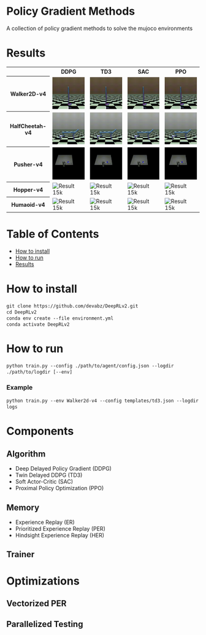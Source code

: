 # Policy Gradient Methods
A collection of policy gradient methods to solve the mujoco environments



# Results

<table style="width:100%;">
  <tr>
    <th></th>
    <th>DDPG</th>
    <th>TD3</th>
    <th>SAC</th>
    <th>PPO</th>
  </tr>
  <tr>
    <th>Walker2D-v4</th>
    <td><img src="gifs/td3/walker2d-v4.gif" alt="Result 700k" style="width:100%; max-height:200px;" /></td>
    <td><img src="gifs/td3/walker2d-v4.gif" alt="Result 700k" style="width:100%; max-height:200px;" /></td>
    <td><img src="gifs/td3/walker2d-v4.gif" alt="Result 700k" style="width:100%; max-height:200px;" /></td>
    <td><img src="gifs/td3/walker2d-v4.gif" alt="Result 700k" style="width:100%; max-height:200px;" /></td>
  </tr>
  <tr>
    <th>HalfCheetah-v4</th>
    <td><img src="gifs/td3/halfcheetah-v4.gif" alt="Result 15k" style="width:100%; max-height:200px;" /></td>
    <td><img src="gifs/td3/halfcheetah-v4.gif" alt="Result 15k" style="width:100%; max-height:200px;" /></td>
    <td><img src="gifs/td3/halfcheetah-v4.gif" alt="Result 15k" style="width:100%; max-height:200px;" /></td>
    <td><img src="gifs/td3/halfcheetah-v4.gif" alt="Result 15k" style="width:100%; max-height:200px;" /></td>
  </tr>
  <tr>
    <th>Pusher-v4</th>
    <td><img src="gifs/td3/pusher-v4_2.gif" alt="Result 15k" style="width:100%; max-height:200px;" /></td>
    <td><img src="gifs/td3/pusher-v4_1.gif" alt="Result 15k" style="width:100%; max-height:200px;" /></td>
    <td><img src="gifs/td3/pusher-v4_2.gif" alt="Result 15k" style="width:100%; max-height:200px;" /></td>
    <td><img src="gifs/td3/pusher-v4_1.gif" alt="Result 15k" style="width:100%; max-height:200px;" /></td>
  </tr>
  <tr>
    <th>Hopper-v4</th>
    <td><img src="logs/output/output.gif" alt="Result 15k" style="width:100%; max-height:200px;" /></td>
    <td><img src="logs/output/output.gif" alt="Result 15k" style="width:100%; max-height:200px;" /></td>
    <td><img src="logs/output/output.gif" alt="Result 15k" style="width:100%; max-height:200px;" /></td>
    <td><img src="logs/output/output.gif" alt="Result 15k" style="width:100%; max-height:200px;" /></td>
  </tr>
  <tr>
    <th>Humaoid-v4</th>
    <td><img src="gifs/td3/humanoid-v4.gif" alt="Result 15k" style="width:100%; max-height:200px;" /></td>
    <td><img src="gifs/td3/humanoid-v4.gif" alt="Result 15k" style="width:100%; max-height:200px;" /></td>
    <td><img src="gifs/td3/humanoid-v4.gif" alt="Result 15k" style="width:100%; max-height:200px;" /></td>
    <td><img src="gifs/td3/humanoid-v4.gif" alt="Result 15k" style="width:100%; max-height:200px;" /></td>
  </tr>
</table>


# Table of Contents

- [How to install](#how-to-install)
- [How to run](#how-to-run)
- [Results](#results)

# How to install
```
git clone https://github.com/devabz/DeepRLv2.git
cd DeepRLv2
conda env create --file environment.yml
conda activate DeepRLv2
```

# How to run
```
python train.py --config ./path/to/agent/config.json --logdir ./path/to/logdir [--env]
```
### Example
```
python train.py --env Walker2d-v4 --config templates/td3.json --logdir logs
```


# Components

## Algorithm
- Deep Delayed Policy Gradient (DDPG) 
- Twin Delayed DDPG (TD3)
- Soft Actor-Critic (SAC)
- Proximal Policy Optimization (PPO)

## Memory
- Experience Replay (ER)
- Prioritized Experience Replay (PER)
- Hindsight Experience Replay (HER)

## Trainer

# Optimizations
## Vectorized PER
## Parallelized Testing
